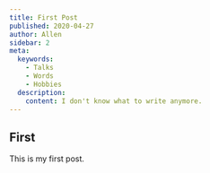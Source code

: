 ```yaml
---
title: First Post
published: 2020-04-27
author: Allen
sidebar: 2
meta:
  keywords:
    - Talks
    - Words
    - Hobbies
  description:
    content: I don't know what to write anymore.
---
```


## First

This is my first post.
